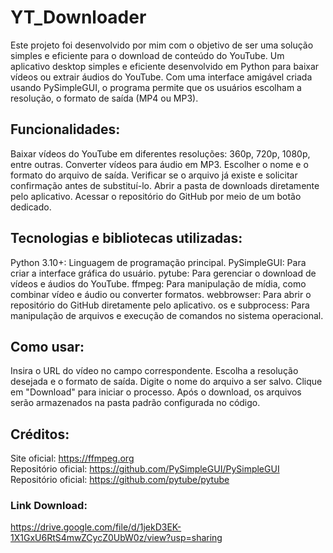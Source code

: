 # YT_Downloader
Este projeto foi desenvolvido por mim com o objetivo de ser uma solução simples e eficiente para o download de conteúdo do YouTube.
Um aplicativo desktop simples e eficiente desenvolvido em Python para baixar vídeos ou extrair áudios do YouTube. Com uma interface amigável criada usando PySimpleGUI, o programa permite que os usuários escolham a resolução, o formato de saída (MP4 ou MP3).

## Funcionalidades:
Baixar vídeos do YouTube em diferentes resoluções: 360p, 720p, 1080p, entre outras.
Converter vídeos para áudio em MP3.
Escolher o nome e o formato do arquivo de saída.
Verificar se o arquivo já existe e solicitar confirmação antes de substituí-lo.
Abrir a pasta de downloads diretamente pelo aplicativo.
Acessar o repositório do GitHub por meio de um botão dedicado.

## Tecnologias e bibliotecas utilizadas:
Python 3.10+: Linguagem de programação principal.
PySimpleGUI: Para criar a interface gráfica do usuário.
pytube: Para gerenciar o download de vídeos e áudios do YouTube.
ffmpeg: Para manipulação de mídia, como combinar vídeo e áudio ou converter formatos.
webbrowser: Para abrir o repositório do GitHub diretamente pelo aplicativo.
os e subprocess: Para manipulação de arquivos e execução de comandos no sistema operacional.

## Como usar:
Insira o URL do vídeo no campo correspondente.
Escolha a resolução desejada e o formato de saída.
Digite o nome do arquivo a ser salvo.
Clique em "Download" para iniciar o processo.
Após o download, os arquivos serão armazenados na pasta padrão configurada no código.

## Créditos:
Site oficial: https://ffmpeg.org \
Repositório oficial: https://github.com/PySimpleGUI/PySimpleGUI \
Repositório oficial: https://github.com/pytube/pytube


### Link Download:
https://drive.google.com/file/d/1jekD3EK-1X1GxU6RtS4mwZCycZ0UbW0z/view?usp=sharing
